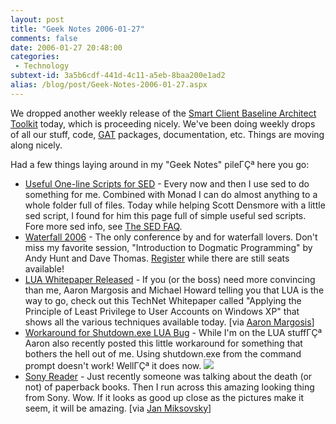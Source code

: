 ```yaml
---
layout: post
title: "Geek Notes 2006-01-27"
comments: false
date: 2006-01-27 20:48:00
categories:
 - Technology
subtext-id: 3a5b6cdf-441d-4c11-a5eb-8baa200e1ad2
alias: /blog/post/Geek-Notes-2006-01-27.aspx
---
```



We dropped another weekly release of the [Smart Client Baseline Architect Toolkit](http://codegallery.gotdotnet.com/scbat) today, which is proceeding nicely. We've been doing weekly drops of all our stuff, code, [GAT](http://www.guidanceautomation.net/) packages, documentation, etc. Things are moving along nicely.

Had a few things laying around in my "Geek Notes" pileΓÇª here you go:

  * [Useful One-line Scripts for SED](http://sed.sourceforge.net/sed1line.txt) - Every now and then I use sed to do something for me. Combined with Monad I can do almost anything to a whole folder full of files. Today while helping Scott Densmore with a little sed script, I found for him this page full of simple useful sed scripts. Fore more sed info, see [The SED FAQ](http://sed.sourceforge.net/sedfaq.html).
  * [Waterfall 2006](http://www.waterfall2006.com/) - The only conference by and for waterfall lovers. Don't miss my favorite session, "Introduction to Dogmatic Programming" by Andy Hunt and Dave Thomas. [Register](http://www.waterfall2006.com/register.html) while there are still seats available!
  * [LUA Whitepaper Released](http://go.microsoft.com/fwlink/?LinkId=58445) - If you (or the boss) need more convincing than me, Aaron Margosis and Michael Howard telling you that LUA is the way to go, check out this TechNet Whitepaper called "Applying the Principle of Least Privilege to User Accounts on Windows XP" that shows all the various techniques available today. [via [Aaron Margosis](http://blogs.msdn.com/aaron_margosis/archive/2006/01/27/518212.aspx)]
  * [Workaround for Shutdown.exe LUA Bug](http://blogs.msdn.com/aaron_margosis/archive/2006/01/27/518214.aspx) - While I'm on the LUA stuffΓÇª Aaron also recently posted this little workaround for something that bothers the hell out of me. Using shutdown.exe from the command prompt doesn't work! WellΓÇª it does now. ![](http://www.peterprovost.org/Files/smile1.gif)
  * [Sony Reader](http://products.sel.sony.com/pa/PRS/reader_features.html) - Just recently someone was talking about the death (or not) of paperback books. Then I run across this amazing looking thing from Sony. Wow. If it looks as good up close as the pictures make it seem, it will be amazing. [via [Jan Miksovsky](http://miksovsky.blogs.com/flowstate/2006/01/crack_in_the_me.html)]

